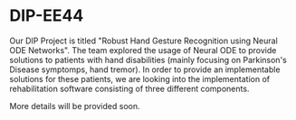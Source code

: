 # DIP-EE44

Our DIP Project is titled "Robust Hand Gesture Recognition using Neural ODE Networks". The team explored the usage of Neural ODE to provide solutions to patients with hand disabilities (mainly focusing on Parkinson's Disease symptomps, hand tremor). In order to provide an implementable solutions for these patients, we are looking into the implementation of rehabilitation software consisting of three different components. 

More details will be provided soon.
